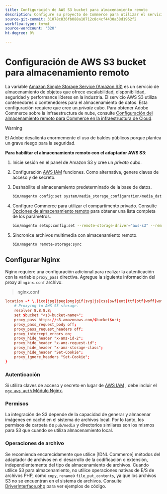 ```yaml
---
title: Configuración de AWS S3 bucket para almacenamiento remoto
description: Configure su proyecto de Commerce para utilizar el servicio de almacenamiento AWS S3 para almacenamiento remoto.
source-git-commit: 31078c836fb088a10712c8c4cf4430a38d1962f2
workflow-type: tm+mt
source-wordcount: '320'
ht-degree: 0%

---
```


# Configuración de AWS S3 bucket para almacenamiento remoto

La variable [Amazon Simple Storage Service (Amazon S3)][AWS S3] es un servicio de almacenamiento de objetos que ofrece escalabilidad, disponibilidad, seguridad y performance líderes en la industria. El servicio AWS S3 utiliza contenedores o contenedores para el almacenamiento de datos. Esta configuración requiere que cree un _private_ cubo. Para obtener Adobe Commerce sobre la infraestructura de nube, consulte [Configuración del almacenamiento remoto para Commerce en la infraestructura de Cloud](cloud-support.md).

>[!WARNING]
>
>El Adobe desalienta enormemente el uso de baldes públicos porque plantea un grave riesgo para la seguridad.

**Para habilitar el almacenamiento remoto con el adaptador AWS S3**:

1. Inicie sesión en el panel de Amazon S3 y cree un _private_ cubo.

1. Configuración [AWS IAM] funciones. Como alternativa, genere claves de acceso y de secreto.

1. Deshabilite el almacenamiento predeterminado de la base de datos.

   ```bash
   bin/magento config:set system/media_storage_configuration/media_database 0
   ```

1. Configure Commerce para utilizar el compartimento privado. Consulte [Opciones de almacenamiento remoto](remote-storage.md#remote-storage-options) para obtener una lista completa de los parámetros.

   ```bash
   bin/magento setup:config:set --remote-storage-driver="aws-s3" --remote-storage-bucket="<bucket-name>" --remote-storage-region="<region-name>" --remote-storage-prefix="<optional-prefix>" --remote-storage-key=<optional-access-key> --remote-storage-secret=<optional-secret-key> -n
   ```

1. Sincronice archivos multimedia con almacenamiento remoto.

   ```bash
   bin/magento remote-storage:sync
   ```

## Configurar Nginx

Nginx requiere una configuración adicional para realizar la autenticación con la variable `proxy_pass` directiva. Agregue la siguiente información del proxy al `nginx.conf` archivo:

>nginx.conf

```conf
location ~* \.(ico|jpg|jpeg|png|gif|svg|js|css|swf|eot|ttf|otf|woff|woff2)$ {
    # Proxying to AWS S3 storage.
    resolver 8.8.8.8;
    set $bucket "<s3-bucket-name>";
    proxy_pass https://s3.amazonaws.com/$bucket$uri;
    proxy_pass_request_body off;
    proxy_pass_request_headers off;
    proxy_intercept_errors on;
    proxy_hide_header "x-amz-id-2";
    proxy_hide_header "x-amz-request-id";
    proxy_hide_header "x-amz-storage-class";
    proxy_hide_header "Set-Cookie";
    proxy_ignore_headers "Set-Cookie";
}
```

### Autenticación

Si utiliza claves de acceso y secreto en lugar de [AWS IAM] , debe incluir el [`ngx_aws_auth` Módulo Nginx][ngx repo].

### Permisos

La integración de S3 depende de la capacidad de generar y almacenar imágenes en caché en el sistema de archivos local. Por lo tanto, los permisos de carpeta de `pub/media` y directorios similares son los mismos para S3 que cuando se utiliza almacenamiento local.

### Operaciones de archivo

Se recomienda encarecidamente que utilice [!DNL Commerce] métodos del adaptador de archivos en el desarrollo de la codificación o extensión, independientemente del tipo de almacenamiento de archivos. Cuando utilice S3 para almacenamiento, no utilice operaciones nativas de E/S de archivos PHP, como `copy`, `rename`o `file_put_contents`, ya que los archivos S3 no se encuentran en el sistema de archivos. Consulte [DriverInterface.php](https://github.com/magento/magento2/blob/2.4-develop/lib/internal/Magento/Framework/Filesystem/DriverInterface.php#L18) para ver ejemplos de código.

<!-- link definitions -->

[AWS S3]: https://aws.amazon.com/s3
[AWS IAM]: https://aws.amazon.com/iam/
[ngx repo]: https://github.com/anomalizer/ngx_aws_auth
